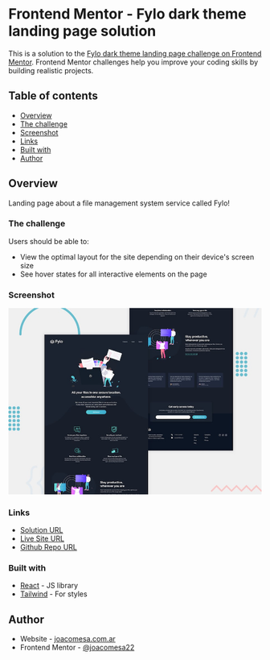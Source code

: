 # Frontend Mentor - Fylo dark theme landing page solution

This is a solution to the [Fylo dark theme landing page challenge on Frontend Mentor](https://www.frontendmentor.io/challenges/fylo-dark-theme-landing-page-5ca5f2d21e82137ec91a50fd). Frontend Mentor challenges help you improve your coding skills by building realistic projects.

## Table of contents

- [Overview](#overview)
- [The challenge](#the-challenge)
- [Screenshot](#screenshot)
- [Links](#links)
- [Built with](#built-with)
- [Author](#author)

## Overview

Landing page about a file management system service called Fylo!

### The challenge

Users should be able to:

- View the optimal layout for the site depending on their device's screen size
- See hover states for all interactive elements on the page

### Screenshot

![Screen](./public/screen.jpg)

### Links

- [Solution URL](https://www.frontendmentor.io/solutions/fylo-landing-page-react-tailwind-2SYjRE1O8z)
- [Live Site URL](https://fylo-landing-delta.vercel.app/)
- [Github Repo URL](https://github.com/joacomesa22/fylo-landing)

### Built with

- [React](https://reactjs.org/) - JS library
- [Tailwind](https://tailwindcss.com/) - For styles

## Author

- Website - [joacomesa.com.ar](https://www.joacomesa.com.ar/)
- Frontend Mentor - [@joacomesa22](https://www.frontendmentor.io/profile/yourusername)
